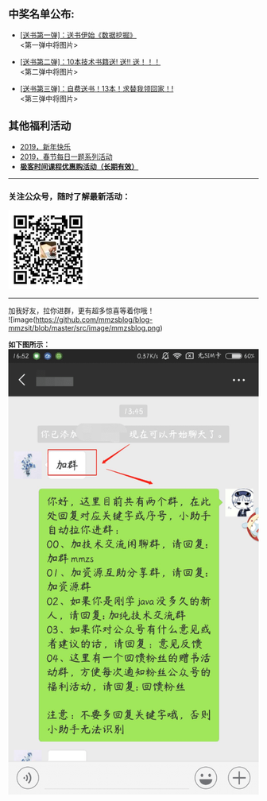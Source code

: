## 中奖名单公布: 

- [[送书第一弹]：送书伊始《数据挖掘》](https://mp.weixin.qq.com/s?__biz=MzU4NzYwNDAwMg==&mid=2247484557&idx=1&sn=fa436ab955a772884365ede8a5642e52&chksm=fde8cdc0ca9f44d6860a0d66ccccad070d7b0c3c8f393f05c6b4847e90bb318ec56fe31c3649&scene=0#rd)<br>
<第一弹中将图片>

- [[送书第二弹]：10本技术书籍送! 送!! 送！！！](https://mp.weixin.qq.com/s?__biz=MzU4NzYwNDAwMg==&mid=2247484557&idx=1&sn=fa436ab955a772884365ede8a5642e52&chksm=fde8cdc0ca9f44d6860a0d66ccccad070d7b0c3c8f393f05c6b4847e90bb318ec56fe31c3649&scene=0#rd)<br>
<第二弹中将图片>

- [[送书第三弹]：自费送书！13本！求替我领回家！!](https://mp.weixin.qq.com/s?__biz=MzU4NzYwNDAwMg==&mid=2247484854&idx=1&sn=95541a5729952b1205fe3914cd53353d&chksm=fde8ccfbca9f45ed69293a932c98d07d0447e441e69f214563df5312600381446c294f1f7946&scene=0#rd)<br>
<第三弹中将图片>









## 其他福利活动
- [2019，新年快乐](https://mp.weixin.qq.com/s?__biz=MzU4NzYwNDAwMg==&mid=2247484645&idx=1&sn=f63ad7a3bf3086f56619e2434c349156&chksm=fde8cda8ca9f44bebe0c05d64f0219c05c159454c5684fccb734005ef04e1c988273f5b9f09e&scene=0#rd)
- [2019，春节每日一题系列活动](https://github.com/mmzsblog/blog-mmzsit/blob/master/src/activity/spring-activity-2019.md)
- [**极客时间课程优惠购活动（长期有效）**](https://github.com/mmzsblog/blog-mmzsit/blob/master/src/advertisement.md)


<hr>

### 关注公众号，随时了解最新活动：
![image](https://github.com/mmzsblog/blog-mmzsit/blob/master/src/image/gzh.png)
<hr>

加我好友，拉你进群，更有超多惊喜等着你哦！<br>
![image(https://github.com/mmzsblog/blog-mmzsit/blob/master/src/image/mmzsblog.png)

**如下图所示：**<br>
![image](https://github.com/mmzsblog/blog-mmzsit/blob/master/src/image/example.png)
